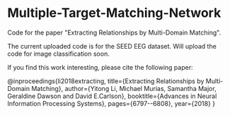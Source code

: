 # Multiple-Target-Matching-Network
Code for the paper "Extracting Relationships by Multi-Domain Matching".

The current uploaded code is for the SEED EEG dataset. Will upload the code for image classification soon.

If you find this work interesting, please cite the following paper:

@inproceedings{li2018extracting,
  title={Extracting Relationships by Multi-Domain Matching},
  author={Yitong Li, Michael Murias, Samantha Major, Geraldine Dawson and David E.Carlson},
  booktitle={Advances in Neural Information Processing Systems},
  pages={6797--6808},
  year={2018} 
}
